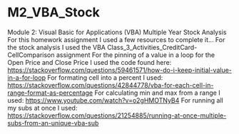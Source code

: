 # M2_VBA_Stock
Module 2: Visual Basic for Applications (VBA) Multiple Year Stock Analysis 
For this homework assignment I used a few resources to complete it...
For the stock analysis I used the VBA Class_3_Activities_CreditCard-CellComparison assignment
For the pinning of a value in a loop for the Open Price and Close Price I used the code found here: https://stackoverflow.com/questions/59461571/how-do-i-keep-initial-value-in-a-for-loop
For formating cell into a percent I used: https://stackoverflow.com/questions/42844778/vba-for-each-cell-in-range-format-as-percentage
For calculating min and max from a range I used: https://www.youtube.com/watch?v=o2gHMOTNyB4
For running all my subs at once I used: https://stackoverflow.com/questions/21254885/running-at-once-multiple-subs-from-an-unique-vba-sub
